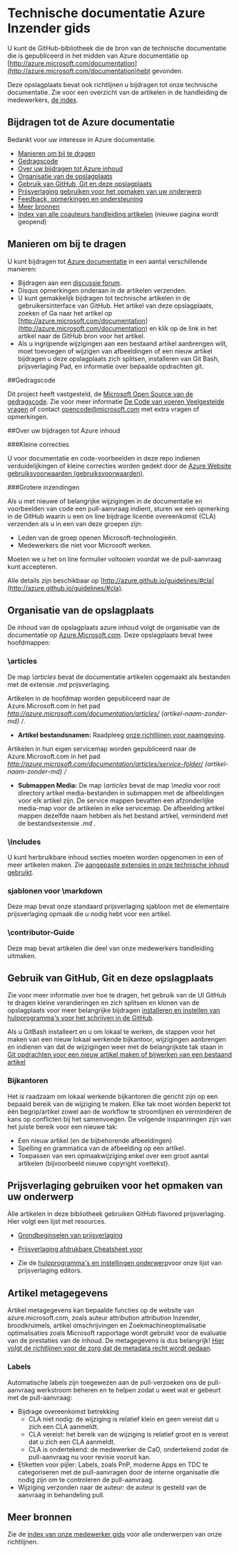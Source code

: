 # <a name="azure-technical-documentation-contributor-guide"></a>Technische documentatie Azure Inzender gids

U kunt de GitHub-bibliotheek die de bron van de technische documentatie die is gepubliceerd in het midden van Azure documentatie op [http://azure.microsoft.com/documentation](http://azure.microsoft.com/documentation)hebt gevonden.

Deze opslagplaats bevat ook richtlijnen u bijdragen tot onze technische documentatie.  Zie voor een overzicht van de artikelen in de handleiding de medewerkers, [de index](https://github.com/Azure/azure-content/blob/master/contributor-guide/contributor-guide-index.md).

## <a name="contribute-to-azure-documentation"></a>Bijdragen tot de Azure documentatie

Bedankt voor uw interesse in Azure documentatie.

* [Manieren om bij te dragen](#ways-to-contribute)
* [Gedragscode](#code-of-conduct)
* [Over uw bijdragen tot Azure inhoud](#about-your-contributions-to-azure-content)
* [Organisatie van de opslagplaats](#repository-organization)
* [Gebruik van GitHub, Git en deze opslagplaats](#use-github-git-and-this-repository)
* [Prijsverlaging gebruiken voor het opmaken van uw onderwerp](#how-to-use-markdown-to-format-your-topic)
* [Feedback, opmerkingen en ondersteuning](./contributor-guide/feedback-and-comments.md)
* [Meer bronnen](#more-resources)
* [Index van alle coauteurs handleiding artikelen](./contributor-guide/contributor-guide-index.md) (nieuwe pagina wordt geopend)

## <a name="ways-to-contribute"></a>Manieren om bij te dragen 

U kunt bijdragen tot [Azure documentatie](http://azure.microsoft.com/documentation/) in een aantal verschillende manieren:

* Bijdragen aan een [discussie forum](http://social.msdn.microsoft.com/Forums/windowsazure/home).
* Disqus opmerkingen onderaan in de artikelen verzenden.
* U kunt gemakkelijk bijdragen tot technische artikelen in de gebruikersinterface van GitHub. Het artikel van deze opslagplaats, zoeken of Ga naar het artikel op [http://azure.microsoft.com/documentation](http://azure.microsoft.com/documentation) en klik op de link in het artikel naar de GitHub bron voor het artikel.
* Als u ingrijpende wijzigingen aan een bestaand artikel aanbrengen wilt, moet toevoegen of wijzigen van afbeeldingen of een nieuw artikel bijdragen u deze opslagplaats zich splitsen, installeren van Git Bash, prijsverlaging Pad, en informatie over bepaalde opdrachten git.

##<a name="code-of-conduct"></a>Gedragscode

Dit project heeft vastgesteld, de [Microsoft Open Source van de gedragscode](https://opensource.microsoft.com/codeofconduct/). Zie voor meer informatie [De Code van voeren Veelgestelde vragen](https://opensource.microsoft.com/codeofconduct/faq/) of contact [opencode@microsoft.com](mailto:opencode@microsoft.com) met extra vragen of opmerkingen.

##<a name="about-your-contributions-to-azure-content"></a>Over uw bijdragen tot Azure inhoud

###<a name="minor-corrections"></a>Kleine correcties

U voor documentatie en code-voorbeelden in deze repo indienen verduidelijkingen of kleine correcties worden gedekt door de [Azure Website gebruiksvoorwaarden (gebruiksvoorwaarden)](http://azure.microsoft.com/support/legal/website-terms-of-use/).


###<a name="larger-submissions"></a>Grotere inzendingen

Als u met nieuwe of belangrijke wijzigingen in de documentatie en voorbeelden van code een pull-aanvraag indient, sturen we een opmerking in de GitHub waarin u een on line bijdrage licentie overeenkomst (CLA) verzenden als u in een van deze groepen zijn:

* Leden van de groep openen Microsoft-technologieën.
* Medewerkers die niet voor Microsoft werken.

Moeten we u het on line formulier voltooien voordat we de pull-aanvraag kunt accepteren.

Alle details zijn beschikbaar op [http://azure.github.io/guidelines/#cla](http://azure.github.io/guidelines/#cla).

## <a name="repository-organization"></a>Organisatie van de opslagplaats

De inhoud van de opslagplaats azure inhoud volgt de organisatie van de documentatie op [Azure.Microsoft.com](http://azure.microsoft.com). Deze opslagplaats bevat twee hoofdmappen:

### <a name="articles"></a>\articles

De map *\articles* bevat de documentatie artikelen opgemaakt als bestanden met de extensie *.md* prijsverlaging.

Artikelen in de hoofdmap worden gepubliceerd naar de Azure.Microsoft.com in het pad *http://azure.microsoft.com/documentation/articles/ {artikel-naam-zonder-md} /*.

* **Artikel bestandsnamen:** Raadpleeg [onze richtlijnen voor naamgeving](./contributor-guide/file-names-and-locations.md).

Artikelen in hun eigen servicemap worden gepubliceerd naar de Azure.Microsoft.com in het pad *http://azure.microsoft.com/documentation/articles/service-folder/ {artikel-naam-zonder-md} /*

* **Submappen Media:** De map *\articles* bevat de map *\media* voor root directory artikel media-bestanden in submappen met de afbeeldingen voor elk artikel zijn.  De service mappen bevatten een afzonderlijke media-map voor de artikelen in elke servicemap. De afbeelding artikel mappen dezelfde naam hebben als het bestand artikel, verminderd met de bestandsextensie *.md* .

### <a name="includes"></a>\Includes

U kunt herbruikbare inhoud secties moeten worden opgenomen in een of meer artikelen maken. Zie [aangepaste extensies in onze technische inhoud gebruikt](./contributor-guide/custom-markdown-extensions.md).

### <a name="markdown-templates"></a>sjablonen voor \markdown

Deze map bevat onze standaard prijsverlaging sjabloon met de elementaire prijsverlaging opmaak die u nodig hebt voor een artikel.

### <a name="contributor-guide"></a>\contributor-Guide

Deze map bevat artikelen die deel van onze medewerkers handleiding uitmaken.  

## <a name="use-github-git-and-this-repository"></a>Gebruik van GitHub, Git en deze opslagplaats

Zie voor meer informatie over hoe te dragen, het gebruik van de UI GitHub te dragen kleine veranderingen en zich splitsen en klonen van de opslagplaats voor meer belangrijke bijdragen [installeren en instellen van hulpprogramma's voor het schrijven in de GitHub](./contributor-guide/tools-and-setup.md).

Als u GitBash installeert en u om lokaal te werken, de stappen voor het maken van een nieuw lokaal werkende bijkantoor, wijzigingen aanbrengen en indienen van dat de wijzigingen weer met de belangrijkste tak staan in [Git opdrachten voor een nieuw artikel maken of bijwerken van een bestaand artikel](./contributor-guide/git-commands-for-master.md)

### <a name="branches"></a>Bijkantoren

Het is raadzaam om lokaal werkende bijkantoren die gericht zijn op een bepaald bereik van de wijziging te maken. Elke tak moet worden beperkt tot één begrip/artikel zowel aan de workflow te stroomlijnen en verminderen de kans op conflicten bij het samenvoegen.  De volgende inspanningen zijn van het juiste bereik voor een nieuwe tak:

* Een nieuw artikel (en de bijbehorende afbeeldingen)
* Spelling en grammatica van de afbeelding op een artikel.
* Toepassen van een opmaakwijziging enkel over een groot aantal artikelen (bijvoorbeeld nieuwe copyright voettekst).

## <a name="how-to-use-markdown-to-format-your-topic"></a>Prijsverlaging gebruiken voor het opmaken van uw onderwerp

Alle artikelen in deze bibliotheek gebruiken GitHub flavored prijsverlaging.  Hier volgt een lijst met resources.

- [Grondbeginselen van prijsverlaging](https://help.github.com/articles/markdown-basics/)

- [Prijsverlaging afdrukbare Cheatsheet voor](./contributor-guide/media/documents/markdown-cheatsheet.pdf?raw=true)

- Zie de [hulpprogramma's en instellingen onderwerp](./contributor-guide/tools-and-setup.md#install-a-markdown-editor)voor onze lijst van prijsverlaging editors.

## <a name="article-metadata"></a>Artikel metagegevens

Artikel metagegevens kan bepaalde functies op de website van azure.microsoft.com, zoals auteur attribution attribution Inzender, broodkruimels, artikel omschrijvingen en Zoekmachineoptimalisatie optimalisaties zoals Microsoft rapportage wordt gebruikt voor de evaluatie van de prestaties van de inhoud. De metagegevens is dus belangrijk! [Hier volgt de richtlijnen voor de zorg dat de metadata recht wordt gedaan](./contributor-guide/article-metadata.md).

### <a name="labels"></a>Labels

Automatische labels zijn toegewezen aan de pull-verzoeken ons de pull-aanvraag werkstroom beheren en te helpen zodat u weet wat er gebeurt met de pull-aanvraag:

* Bijdrage overeenkomst betrekking
    * CLA niet nodig: de wijziging is relatief klein en geen vereist dat u zich een CLA aanmeldt.
    * CLA vereist: het bereik van de wijziging is relatief groot en is vereist dat u zich een CLA aanmeldt.
    * CLA is ondertekend: de medewerker de CaO, ondertekend zodat de pull-aanvraag nu voor revisie vooruit kan.
* Etiketten voor pijler: Labels, zoals PnP, moderne Apps en TDC te categoriseren met de pull-aanvragen door de interne organisatie die nodig zijn om te controleren de pull-aanvraag.
* Wijziging verzonden naar de auteur: de auteur is gesteld van de aanvraag in behandeling pull.

## <a name="more-resources"></a>Meer bronnen

Zie de [index van onze medewerker gids](./contributor-guide/contributor-guide-index.md) voor alle onderwerpen van onze richtlijnen.
